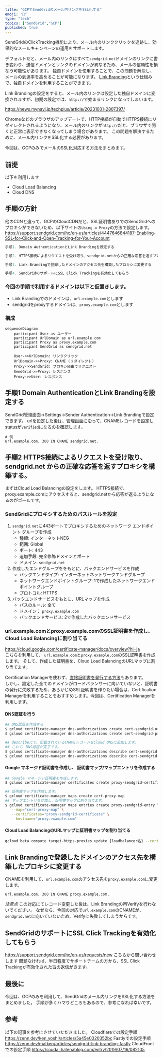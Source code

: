 ```yaml
---
title: "GCPでSendGridのメール内リンクをSSL化する"
emoji: "📧"
type: "tech"
topics: ["SendGrid","GCP"]
published: true
---
```


SendGridのClickTracking機能により、メール内のリンククリックを追跡し、効果的なメールキャンペーンの運用をサポートします。

デフォルトだと、メール内のリンクはすべて`sendgrid.net`ドメインのリンクに書き変わり、送信ドメインとリンクのドメインが異なるため、メールの信頼性を損なう可能性があります。
独自ドメインを使用することで、この問題を解決し、メールの到達率を高めることが可能になります。
[Link Branding](https://sendgrid.kke.co.jp/docs/User_Manual_JP/Settings/Sender_authentication/How_to_set_up_link_branding.html)という仕組みで、独自ドメインを利用することができます。

Link Brandingの設定をすると、メール内のリンクは設定した独自ドメインに変換されますが、初期の設定では、`http://`で始まるリンクになってしまいます。

https://news.mynavi.jp/techplus/article/20231031-2807397/

Chromeなどのブラウザのアップデートで、HTTP接続が自動でHTTPS接続にリダイレクトされるようになり、メール内のリンクが`http://`だと、ブラウザで開くと正常に表示できなくなってしまう場合があります。
この問題を解決するために、メール内リンクをSSL化する必要があります。

今回は、GCPのみでメールのSSL化対応する方法をまとめます。

## 前提
以下を利用します
- Cloud Load Balancing
- Cloud DNS

## 手順の方針

他のCDNと違って、GCPのCloudCDNだと、SSL証明書ありでのSendGridへのプロキシができないため、以下サイトの`Using a Proxy`の方法で設定します。
https://support.sendgrid.com/hc/en-us/articles/4447646844187-Enabling-SSL-for-Click-and-Open-Tracking-for-Your-Account

```go
手順1. Domain AuthenticationとLink Brandingを設定する

手順2. HTTPS接続によるリクエストを受け取り、sendgrid.netからの正確な応答を返すプロキシを構築する。

手順3. Link Brandingで登録したドメインのアクセス先を構築したプロキシに変更する

手順4. SendGridのサポートにSSL Click Trackingを有効化してもらう
```

### 今回の手順で利用するドメインは以下と仮置きします。
- Link Brandingでのドメインは、`url.example.com`とします
- sendgridをproxyするドメインは、`proxy.example.com`とします

### 構成
```mermaid
sequenceDiagram
    participant User as ユーザー
    participant UrlDomain as url.example.com
    participant Proxy as proxy.example.com
    participant SendGrid as sendgrid.net

    User->>UrlDomain: リンククリック
    UrlDomain->>Proxy: CNAME (リダイレクト)
    Proxy->>SendGrid: プロキシ経由でリクエスト
    SendGrid->>Proxy: レスポンス
    Proxy->>User: レスポンス

```


## 手順1 Domain AuthenticationとLink Brandingを設定する
SendGrid管理画面->Settings->Sender Authentication->Link Brandingで設定できます。
urlを設定した後は、管理画面に沿って、CNAMEレコードを設定しstatusが`verified`になるのを確認します。
```
# 例
url.example.com. 300 IN CNAME sendgrid.net.
```


## 手順2 HTTPS接続によるリクエストを受け取り、sendgrid.net からの正確な応答を返すプロキシを構築する。
まずはCloud Load Balancingの設定をします。
HTTPS接続で、proxy.example.comにアクセスすると、sendgrid.netから応答が返るようになるのがゴールです。

### SendGridにプロキシするためのパスルールを設定
1. `sendgrid.net`に443ポートでプロキシするためのネットワーク エンドポイント グループを作成
   - 種類: インターネットNEG
   - 範囲: Global
   - ポート: 443
   - 追加手段: 完全修飾ドメインとポート
   - ドメイン: `sendgrid.net`
2. 作成したエンドグループををもとに、バックエンドサービスを作成
   - バックエンドタイプ: インターネットネットワークエンドグループ
   - ネットワークエンドポイントグループ: 1で作成したネットワークエンドポイントグループ
   - プロトコル: HTTPS
3. バックエンドサービスをもとに、URLマップを作成
   - パスのルール: 全て
   - ドメイン： `proxy.example.com`
   - バックエンドサービス: 2で作成したバックエンドサービス



### url.example.comとproxy.example.comのSSL証明書を作成し、Cloud Load Balancingに割り当てる
https://cloud.google.com/certificate-manager/docs/overview?hl=ja  
こちらを利用して、 `url.example.com`と`proxy.example.com`のSSL証明書を作成します。
そして、作成した証明書を、Cloud Load BalancingのURLマップに割り当てます。

Certification Managerを使わず、[直接証明書を発行する方法](https://cloud.google.com/load-balancing/docs/ssl-certificates/google-managed-certs?hl=ja)もあります。  
しかし、設定した全てのドメインがロードバランサーに向いていないと、証明書の発行に失敗するため、あらかじめSSL証明書を作りたい場合は、Certification Managerを利用することをおすすめします。今回は、Certification Managerを利用します。


#### DNS認証を行う
```bash
## DNS認証を作成する
$ gcloud certificate-manager dns-authorizations create cert-sendgrid-url-domain --domain="url.example.com"
$ gcloud certificate-manager dns-authorizations create cert-sendgrid-proxy-domain --domain="proxy.example.com"

## describeにて、記載されているCNAMEレコードをCloud DNSに追加します。
## これで、DNS認証が完了です。
$ gcloud certificate-manager dns-authorizations describe cert-sendgrid-url-domain
$ gcloud certificate-manager dns-authorizations describe cert-sendgrid-proxy-domain
```

#### Google マネージド証明書を作成し、 証明書マップ/マップエントリを作成する
```bash
## Google マネージド証明書を作成します。
$ gcloud certificate-manager certificates create proxy-sendgrid-certificate -- domains="proxy.example.com,url.example.com" --dns-authorizations="cert-sendgrid-proxy-domain,cert-sendgrid-url-domain"

## 証明書マップを作成します。
$ gcloud certificate-manager maps create cert-proxy-map
## マップエントリを作成し、証明書マップに割り当てます。
$ gcloud certificate-manager maps entries create proxy-sendgrid-entry \
   --map="cert-proxy-map" \
   --certificates="proxy-sendgrid-certificate" \
   --hostname="proxy.example.com"
````

#### Cloud Load BalancingのURLマップに証明書マップを割り当てる
```bash
gcloud beta compute target-https-proxies update {loadbalancer名} --certificate-map="cert-proxy-map" --global
```


## Link Brandingで登録したドメインのアクセス先を構築したプロキシに変更する
CNAMEを利用して、`url.example.com`のアクセス先を`proxy.example.com`に変更します。
```
url.example.com. 300 IN CNAME proxy.example.com.
```

*注意点*
この対応にてレコード変更した後は、Link Brandingの再Verifyを行わないでください。
なぜなら、今回の対応で`url.example.com`のCNAMEが、`sendgrid.net`に向いていないため、Verifyに失敗してしまうからです。

## SendGridのサポートにSSL Click Trackingを有効化してもらう
https://support.sendgrid.com/hc/en-us/requests/new
こちらから問い合わせします
問題なければ、半日程度でサポートチームの方から、SSL Click Trackingが有効化された旨の返信がきます。


## 最後に
今回は、GCPのみを利用して、SendGridのメール内リンクをSSL化する方法をまとめました。
手順が多くハマりどころもあるので、参考になれば幸いです。


## 参考
以下の記事を参考にさせていただきました。
Cloudflareでの設定手順
https://zenn.dev/ken_yoshi/articles/5a45e0320352bc
Fastlyでの設定手順
https://zenn.dev/matken/articles/sendgrid-link-branding-fastly
CloudFrontでの設定手順
https://soudai.hatenablog.com/entry/2019/07/16/082105
